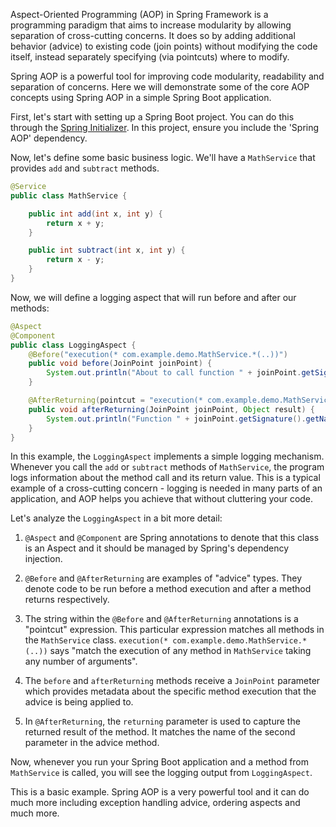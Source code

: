 Aspect-Oriented Programming (AOP) in Spring Framework is a programming paradigm that aims to increase modularity by allowing separation of cross-cutting concerns. It does so by adding additional behavior (advice) to existing code (join points) without modifying the code itself, instead separately specifying (via pointcuts) where to modify.

Spring AOP is a powerful tool for improving code modularity, readability and separation of concerns. Here we will demonstrate some of the core AOP concepts using Spring AOP in a simple Spring Boot application.

First, let's start with setting up a Spring Boot project. You can do this through the [Spring Initializer](https://start.spring.io/). In this project, ensure you include the 'Spring AOP' dependency.

Now, let's define some basic business logic. We'll have a `MathService` that provides `add` and `subtract` methods.

```java
@Service
public class MathService {

    public int add(int x, int y) {
        return x + y;
    }

    public int subtract(int x, int y) {
        return x - y;
    }
}
```

Now, we will define a logging aspect that will run before and after our methods:

```java
@Aspect
@Component
public class LoggingAspect {
    @Before("execution(* com.example.demo.MathService.*(..))")
    public void before(JoinPoint joinPoint) {
        System.out.println("About to call function " + joinPoint.getSignature().getName());
    }

    @AfterReturning(pointcut = "execution(* com.example.demo.MathService.*(..))", returning = "result")
    public void afterReturning(JoinPoint joinPoint, Object result) {
        System.out.println("Function " + joinPoint.getSignature().getName() + " returned " + result);
    }
}
```

In this example, the `LoggingAspect` implements a simple logging mechanism. Whenever you call the `add` or `subtract` methods of `MathService`, the program logs information about the method call and its return value. This is a typical example of a cross-cutting concern - logging is needed in many parts of an application, and AOP helps you achieve that without cluttering your code.

Let's analyze the `LoggingAspect` in a bit more detail:

1. `@Aspect` and `@Component` are Spring annotations to denote that this class is an Aspect and it should be managed by Spring's dependency injection.

2. `@Before` and `@AfterReturning` are examples of "advice" types. They denote code to be run before a method execution and after a method returns respectively.

3. The string within the `@Before` and `@AfterReturning` annotations is a "pointcut" expression. This particular expression matches all methods in the `MathService` class. `execution(* com.example.demo.MathService.*(..))` says "match the execution of any method in `MathService` taking any number of arguments".

4. The `before` and `afterReturning` methods receive a `JoinPoint` parameter which provides metadata about the specific method execution that the advice is being applied to.

5. In `@AfterReturning`, the `returning` parameter is used to capture the returned result of the method. It matches the name of the second parameter in the advice method.

Now, whenever you run your Spring Boot application and a method from `MathService` is called, you will see the logging output from `LoggingAspect`.

This is a basic example. Spring AOP is a very powerful tool and it can do much more including exception handling advice, ordering aspects and much more.
